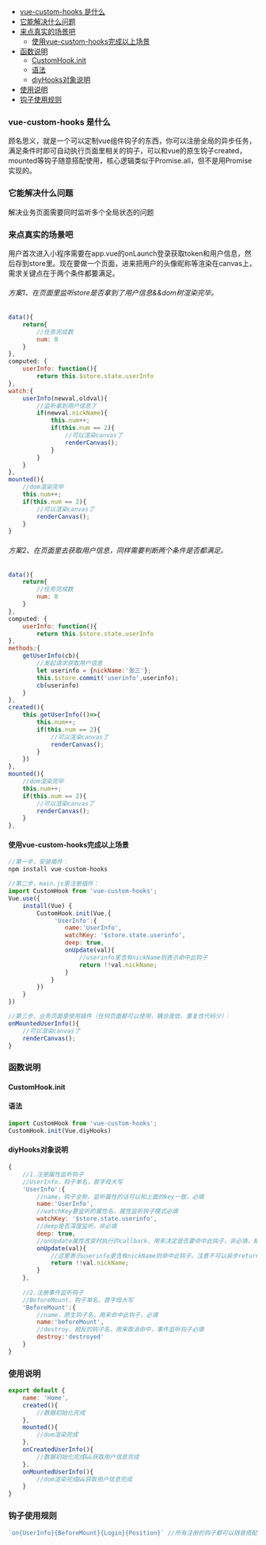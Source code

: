 
- [vue-custom-hooks 是什么](#head1)
- [ 它能解决什么问题](#head2)
- [ 来点真实的场景吧](#head3)
    - [ 使用vue-custom-hooks完成以上场景](#head4)
- [ 函数说明](#head5)
    - [ CustomHook.init](#head6)
    - [ 语法](#head7)
    - [ diyHooks对象说明](#head8)
- [ 使用说明](#head9)
- [ 钩子使用规则](#head10)


### <span id="head1">vue-custom-hooks 是什么</span>
顾名思义，就是一个可以定制vue组件钩子的东西，你可以注册全局的异步任务，满足条件时即可自动执行页面里相关的钩子，可以和vue的原生钩子created，mounted等钩子随意搭配使用，核心逻辑类似于Promise.all，但不是用Promise实现的。

### <span id="head2"> 它能解决什么问题</span>
解决业务页面需要同时监听多个全局状态的问题

### <span id="head3"> 来点真实的场景吧</span>
用户首次进入小程序需要在app.vue的onLaunch登录获取token和用户信息，然后存到store里。现在要做一个页面，进来把用户的头像昵称等渲染在canvas上，需求关键点在于两个条件都要满足。

###### 方案1、在页面里监听store是否拿到了用户信息&&dom树渲染完毕。
```javascript
data(){
    return{
        //任务完成数
        num: 0
    }
},
computed: {
    userInfo: function(){
        return this.$store.state.userInfo
},
watch:{
    userInfo(newval,oldval){
        //监听拿到用户信息了
        if(newval.nickName){
            this.num++;
            if(this.num == 2){
                //可以渲染canvas了
                renderCanvas();
            }
        }
    }
},
mounted(){
    //dom渲染完毕
    this.num++;
    if(this.num == 2){
        //可以渲染canvas了
        renderCanvas();
    }
}
```

###### 方案2、在页面里去获取用户信息，同样需要判断两个条件是否都满足。
```javascript
data(){
    return{
        //任务完成数
        num: 0
    }
},
computed: {
    userInfo: function(){
        return this.$store.state.userInfo
},
methods:{
    getUserInfo(cb){
        //发起请求获取用户信息
        let userinfo = {nickName:'张三'};
        this.$store.commit('userinfo',userinfo);
        cb(userinfo)
    }
},
created(){
    this.getUserInfo(()=>{
        this.num++;
        if(this.num == 2){
            //可以渲染canvas了
            renderCanvas();
        }
    })
},
mounted(){
    //dom渲染完毕
    this.num++;
    if(this.num == 2){
        //可以渲染canvas了
        renderCanvas();
    }
},
```

#### <span id="head4"> 使用vue-custom-hooks完成以上场景</span>
```javascript
//第一步，安装插件：
npm install vue-custom-hooks

//第二步，main.js里注册插件：
import CustomHook from 'vue-custom-hooks';
Vue.use({
    install(Vue) {
        CustomHook.init(Vue,{
             'UserInfo':{
                name:'UserInfo',
                watchKey: '$store.state.userinfo',
                deep: true,
                onUpdate(val){
                    //userinfo里含有nickName则表示命中此钩子
                    return !!val.nickName;
                }
            }
        })
    }
})

//第三步，业务页面里使用插件（任何页面都可以使用，耦合度低，重复性代码少）：
onMountedUserInfo(){
    //可以渲染canvas了
    renderCanvas();
}

```

### <span id="head5"> 函数说明</span>
#### <span id="head6"> CustomHook.init</span>

#### <span id="head7"> 语法</span>
````javascript
import CustomHook from 'vue-custom-hooks';
CustomHook.init(Vue,diyHooks)
````

#### <span id="head8"> diyHooks对象说明</span>
````javascript
{
    //1.注册属性监听钩子
    //UserInfo，钩子单名，首字母大写
    'UserInfo':{
        //name，钩子全称，监听属性的话可以和上面的key一致，必填
        name:'UserInfo',
        //watchKey要监听的属性名，属性监听钩子模式必填
        watchKey: '$store.state.userinfo',
        //deep是否深度监听，非必填
        deep: true,
        //onUpdate属性改变时执行的callback，用来决定是否要命中此钩子，非必填，缺省值相当于返回了!!val
        onUpdate(val){
            //这里表示userinfo里含有nickName则命中此钩子。注意不可以异步return
            return !!val.nickName;
        }
    },
    
    //2.注册事件监听钩子
    //BeforeMount，钩子单名，首字母大写
    'BeforeMount':{
        //name，原生钩子名，用来命中此钩子，必填
        name:'beforeMount',
        //destroy，相反的钩子名，用来取消命中，事件监听钩子必填
        destroy:'destroyed'
    }
}
````

### <span id="head9"> 使用说明</span>
````javascript
export default {
    name: 'Home',
    created(){
        //数据初始化完成
    },
    mounted(){
        //dom渲染完成
    },
    onCreatedUserInfo(){
        //数据初始化完成&&获取用户信息完成
    },
    onMountedUserInfo(){
        //dom渲染完成&&获取用户信息完成
    }
}
````

### <span id="head10"> 钩子使用规则</span>
````javascript
`on{UserInfo}{BeforeMount}{Login}{Position}` //所有注册的钩子都可以随意搭配，声明的顺序不影响钩子执行
````



